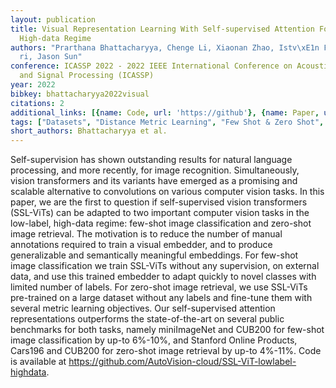```yaml
---
layout: publication
title: Visual Representation Learning With Self-supervised Attention For Low-label
  High-data Regime
authors: "Prarthana Bhattacharyya, Chenge Li, Xiaonan Zhao, Istv\xE1n Feh\xE9rv\xE1\
  ri, Jason Sun"
conference: ICASSP 2022 - 2022 IEEE International Conference on Acoustics, Speech
  and Signal Processing (ICASSP)
year: 2022
bibkey: bhattacharyya2022visual
citations: 2
additional_links: [{name: Code, url: 'https://github'}, {name: Paper, url: 'https://arxiv.org/abs/2201.08951'}]
tags: ["Datasets", "Distance Metric Learning", "Few Shot & Zero Shot", "ICASSP", "Image Retrieval", "Self-Supervised", "Supervised"]
short_authors: Bhattacharyya et al.
---
```

Self-supervision has shown outstanding results for natural language
processing, and more recently, for image recognition. Simultaneously, vision
transformers and its variants have emerged as a promising and scalable
alternative to convolutions on various computer vision tasks. In this paper, we
are the first to question if self-supervised vision transformers (SSL-ViTs) can
be adapted to two important computer vision tasks in the low-label, high-data
regime: few-shot image classification and zero-shot image retrieval. The
motivation is to reduce the number of manual annotations required to train a
visual embedder, and to produce generalizable and semantically meaningful
embeddings. For few-shot image classification we train SSL-ViTs without any
supervision, on external data, and use this trained embedder to adapt quickly
to novel classes with limited number of labels. For zero-shot image retrieval,
we use SSL-ViTs pre-trained on a large dataset without any labels and fine-tune
them with several metric learning objectives. Our self-supervised attention
representations outperforms the state-of-the-art on several public benchmarks
for both tasks, namely miniImageNet and CUB200 for few-shot image
classification by up-to 6%-10%, and Stanford Online Products, Cars196 and
CUB200 for zero-shot image retrieval by up-to 4%-11%. Code is available at
https://github.com/AutoVision-cloud/SSL-ViT-lowlabel-highdata.